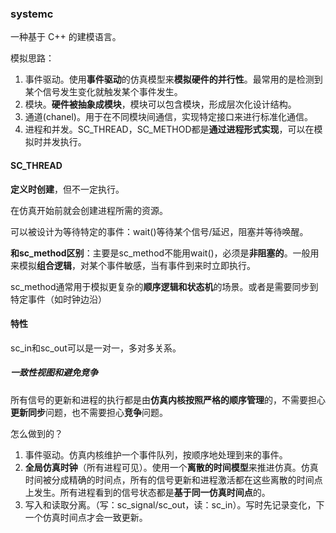 ### systemc

一种基于 C++ 的建模语言。

模拟思路：

1. 事件驱动。使用**事件驱动**的仿真模型来**模拟硬件的并行性**。最常用的是检测到某个信号发生变化就触发某个事件发生。
2. 模块。**硬件被抽象成模块**，模块可以包含模块，形成层次化设计结构。
3. 通道(chanel)。用于在不同模块间通信，实现特定接口来进行标准化通信。
4. 进程和并发。SC_THREAD，SC_METHOD都是**通过进程形式实现**，可以在模拟时并发执行。

#### SC_THREAD

**定义时创建**，但不一定执行。

在仿真开始前就会创建进程所需的资源。

可以被设计为等待特定的事件：wait()等待某个信号/延迟，阻塞并等待唤醒。

**和sc_method区别**：主要是sc_method不能用wait()，必须是**非阻塞的**。一般用来模拟**组合逻辑**，对某个事件敏感，当有事件到来时立即执行。

sc_method通常用于模拟更复杂的**顺序逻辑和状态机**的场景。或者是需要同步到特定事件（如时钟边沿）

#### 特性

sc_in和sc_out可以是一对一，多对多关系。

##### 一致性视图和避免竞争

所有信号的更新和进程的执行都是由**仿真内核按照严格的顺序管理**的，不需要担心**更新同步**问题，也不需要担心**竞争**问题。

怎么做到的？

1. 事件驱动。仿真内核维护一个事件队列，按顺序地处理到来的事件。
2. **全局仿真时钟**（所有进程可见）。使用一个**离散的时间模型**来推进仿真。仿真时间被分成精确的时间点，所有的信号更新和进程激活都在这些离散的时间点上发生。所有进程看到的信号状态都是**基于同一仿真时间点**的。
3. 写入和读取分离。（写：sc_signal/sc_out，读：sc_in）。写时先记录变化，下一个仿真时间点才会一致更新。

